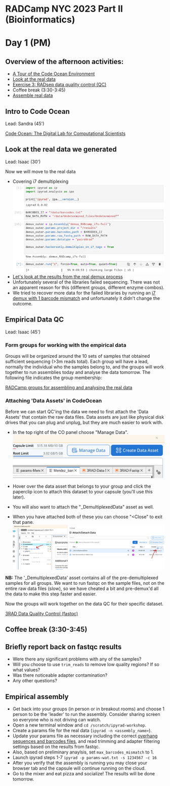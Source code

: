 # RADCamp NYC 2023 Part II (Bioinformatics)
# Day 1 (PM)

## Overview of the afternoon activities:
* [A Tour of the Code Ocean Environment](#intro-to-code-ocean)
* [Look at the real data](#Look-at-the-real-data-we-generate)
* [Exercise 3: RADseq data quality control (QC)](#empirical-data-qc)
* Coffee break (3:30-3:45)
* [Assemble real data](#Form-groups-and-assemble-real-data)

## Intro to Code Ocean
Lead: Sandra (45')

[Code Ocean: The Digital Lab for Computational Scientists](https://docs.google.com/presentation/d/17xszqJnK5aLJJhXaX3UBVFZkO2_pEpkKPUzWT8uNH-I/edit?usp=drive_link)

## Look at the real data we generated
Lead: Isaac (30')

Now we will move to the real data
* Covering i7 demultiplexing
![png](images/i7-DemuxNotebook.png)
* [Let's look at the results from the real demux process](Demux-Results.txt)
* Unfortunately several of the libraries failed sequencing. There was not an
apparent reason for this (different groups, different enzyme combos).
* We tried to recover more data for the failed libraries by running an
[i7 demux with 1 barcode mismatch](i7-DemuxWithMismatch.txt) and unfortunately
it didn't change the outcome.

## Empirical Data QC
Lead: Isaac (45')

### Form groups for working with the empirical data
Groups will be organized around the 10 sets of samples that obtained sufficient
sequencing (>3m reads total). Each group will have a lead, normally the individual
who the samples belong to, and the groups will work together to run assemblies
today and analyse the data tomorrow. The following file indicates the group membership:  

[RADCamp groups for assembling and analysing the real data](PartII-Groups.md)

### Attaching 'Data Assets' in CodeOcean
Before we can start QC'ing the data we need to first attach the 'Data Assets'
that contain the raw data files. Data assets are just like physical disk drives
that you can plug and unplug, but they are much easier to work with.

* In the top right of the CO panel choose "Manage Data".
![png](images/CO-ManageData.png)

* Hover over the data asset that belongs to your group and click the paperclip
icon to attach this dataset to your capsule (you'll use this later).
* You will also want to attach the "\_DemultiplexedData" asset as well.
* When you have attached both of these you can choose "\<Close" to exit that pane.
![png](images/CO-ManageDataAssets.png)

**NB:** The '\_DemultiplexedData' asset contains all of the pre-demultiplexed
samples for all groups. We want to run fastqc on the sample files, not on the
entire raw data files (slow), so we have cheated a bit and pre-demux'd all the
data to make this step faster and easier.

Now the groups will work together on the data QC for their specific dataset.

[3RAD Data Quality Control (fastqc)](fastqc-exercise.md)

## Coffee break (3:30-3:45)

## Briefly report back on fastqc results
* Were there any significant problems with any of the samples?
* Will you choose to use `trim_reads` to remove low quality regions? If so what values?
* Was there noticeable adapter contamination?
* Any other questions?

## Empirical assembly
<!--[Slide instructions to start empirical assemblies](https://eaton-lab.org/slides/radcamped)
-->
* Get back into your groups (in person or in breakout rooms) and
choose 1 person to be the 'leader' to run the assembly. Consider
sharing screen so everyone who is not driving can watch.
* Open a new terminal window and `cd /scratch/ipyrad-workshop`.
* Create a params file for the real data (`ipyrad -n <assembly_name>`).
* Update your params file as necessary including the correct
[overhang sequences and barcodes files](PartII-Groups.md), and read trimming and adapter
filtering settings based on the results from fastqc.
* Also, based on preliminary anaylsis, set `max_barcodes_mismatch` to 1.
* Launch ipyrad steps 1-7 `ipyrad -p params-wat.txt -s 1234567 -c 16`
* After you verify that the assembly is running you may close your browser tab
and the capsule will continue running on the cloud.
* Go to the mixer and eat pizza and socialize! The results will be done tomorrow.
